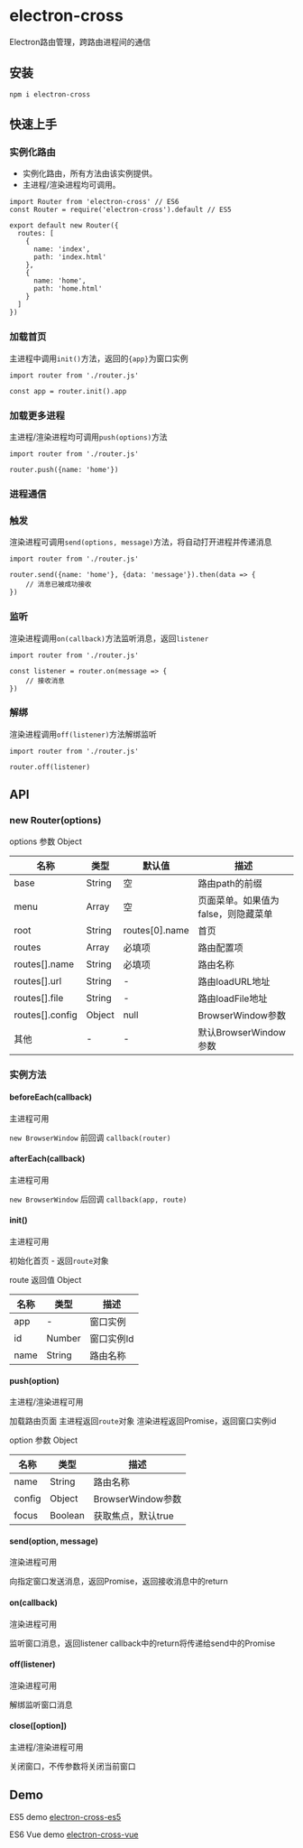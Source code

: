 # electron-cross

Electron路由管理，跨路由进程间的通信

## 安装
```
npm i electron-cross
```

## 快速上手

### 实例化路由

- 实例化路由，所有方法由该实例提供。
- 主进程/渲染进程均可调用。

```
import Router from 'electron-cross' // ES6
const Router = require('electron-cross').default // ES5

export default new Router({
  routes: [
    {
      name: 'index',
      path: 'index.html'
    },
    {
      name: 'home',
      path: 'home.html'
    }
  ]
})
```

### 加载首页

主进程中调用`init()`方法，返回的`{app}`为窗口实例

```
import router from './router.js'

const app = router.init().app

```

### 加载更多进程

主进程/渲染进程均可调用`push(options)`方法

```
import router from './router.js'

router.push({name: 'home'})

```

### 进程通信

### 触发

渲染进程可调用`send(options, message)`方法，将自动打开进程并传递消息

```
import router from './router.js'

router.send({name: 'home'}, {data: 'message'}).then(data => {
    // 消息已被成功接收
})

```

### 监听

渲染进程调用`on(callback)`方法监听消息，返回`listener`

```
import router from './router.js'

const listener = router.on(message => {
    // 接收消息
})

```

### 解绑

渲染进程调用`off(listener)`方法解绑监听

```
import router from './router.js'

router.off(listener)

```

## API

### new Router(options)
options 参数 Object

|名称|类型|默认值|描述|
|-|-|-|-|
|base|String|空|路由path的前缀|
|menu|Array|空|页面菜单。如果值为false，则隐藏菜单|
|root|String|routes[0].name|首页|
|routes|Array|必填项|路由配置项|
|routes[].name|String|必填项|路由名称|
|routes[].url|String|-|路由loadURL地址|
|routes[].file|String|-|路由loadFile地址|
|routes[].config|Object|null|BrowserWindow参数|
|其他|-|-|默认BrowserWindow参数|

### 实例方法

#### beforeEach(callback)
主进程可用

`new BrowserWindow` 前回调 `callback(router)`

#### afterEach(callback)
主进程可用

`new BrowserWindow` 后回调 `callback(app, route)`

#### init()
主进程可用

初始化首页 - 返回`route`对象

route 返回值 Object

|名称|类型|描述|
|-|-|-|
|app|-|窗口实例|
|id|Number|窗口实例Id|
|name|String|路由名称|

#### push(option)
主进程/渲染进程可用

加载路由页面
主进程返回`route`对象
渲染进程返回Promise，返回窗口实例id

option 参数 Object

|名称|类型|描述|
|-|-|-|
|name|String|路由名称|
|config|Object|BrowserWindow参数|
|focus|Boolean|获取焦点，默认true|

#### send(option, message)
渲染进程可用

向指定窗口发送消息，返回Promise，返回接收消息中的return

#### on(callback)
渲染进程可用

监听窗口消息，返回listener
callback中的return将传递给send中的Promise

#### off(listener)
渲染进程可用

解绑监听窗口消息

#### close([option])
主进程/渲染进程可用

关闭窗口，不传参数将关闭当前窗口

## Demo

ES5 demo [electron-cross-es5](https://github.com/rombrandon/electron-cross-es5)

ES6 Vue demo [electron-cross-vue](https://github.com/rombrandon/electron-cross-vue)
